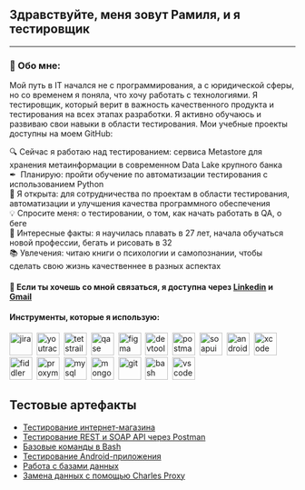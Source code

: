 ## Здравствуйте, меня зовут Рамиля, и я тестировщик
---
### 👩 Обо мне:
Мой путь в IT начался не с программирования, а с юридической сферы, но со временем я поняла, что хочу работать с технологиями. Я тестировщик, который верит в важность качественного продукта и тестирования на всех этапах разработки. Я активно обучаюсь и развиваю свои навыки в области тестирования. Мои учебные проекты доступны на моем GitHub:

🔍 Сейчас я работаю над тестированием: сервиса Metastore для хранения метаинформации в современном Data Lake крупного банка      
✒  Планирую: пройти обучение по автоматизации тестирования с использованием Python        
👋 Я открыта: для сотрудничества по проектам в области тестирования, автоматизации и улучшения качества программного обеспечения    
💡 Спросите меня: о тестировании, о том, как начать работать в QA, о беге      
🏅 Интересные факты: я научилась плавать в 27 лет, начала обучаться новой профессии, бегать и рисовать в 32     
📚 Увлечения: читаю книги о психологии и самопознании, чтобы сделать свою жизнь качественнее в разных аспектах    

#### 📩 Если ты хочешь со мной связаться, я доступна через [Linkedin](https://www.linkedin.com/in/ramiliavolozhanina/) и [Gmail](volozhaninarr@gmail.com)

#### Инструменты, которые я использую: 
<div>
  <img src="https://cdn.jsdelivr.net/gh/devicons/devicon/icons/jira/jira-original.svg" title="jira" alt="jira" width="40" height="40"/>&nbsp
  <img src="https://upload.wikimedia.org/wikipedia/commons/thumb/8/8d/YouTrack_Icon.svg/1024px-YouTrack_Icon.svg.png?20200803082248" title="youtrack" alt="youtrack" width="40" height="40"/>&nbsp
  <img src="https://codahosted.io/packs/21236/unversioned/assets/LOGO/ba1091c59bab89cd2fd0f289622731fe16113d7b00905abe64759c313a4b73b76c1b0426076ed76cb74752234c734131df46992d5b8b48fc13e264240e4f7119f736cfeb64df36ded54b5cbf6198b9cadedf18dd0cac5c7dbcd16e6336c29363cd1292ba" title="testrail" alt="tetstrail" width="40" height="40"/>&nbsp
  <img src="https://luna1.co/eb0187.png" title="qase" alt="qase" width="40" height="40"/>&nbsp
  <img src="https://cdn.jsdelivr.net/gh/devicons/devicon/icons/figma/figma-original.svg" title="figma" alt="figma" width="40" height="40"/>&nbsp
  <img src="https://d33wubrfki0l68.cloudfront.net/38b5c953a4667366685d55db55d057c86db1fc54/a0fdc/static/acae6b24d940347661ca901ea07f47c1/chrome-dev-logo-icon.png" title="devtools" alt="devtools" width="40" height="40"/>&nbsp
  <img src="https://seeklogo.com/images/P/postman-logo-0087CA0D15-seeklogo.com.png" title="postman" alt="postman" width="40" height="40"/>&nbsp
  <img src="https://static0.smartbear.co/smartbearbrand/media/images/home/soapui-icon.svg" title="soapui" alt="soapui" width="40" height="40"/>&nbsp
   <img src="https://cdn.jsdelivr.net/gh/devicons/devicon/icons/androidstudio/androidstudio-original.svg" title="android-studio" alt="android-studio" width="40" height="40"/>&nbsp
  <img src="https://cdn.jsdelivr.net/gh/devicons/devicon/icons/xcode/xcode-original.svg" title="xcode" alt="xcode" width="40" height="40"/>&nbsp
  <img src="https://www.megaleechers.com/storage/Fiddler-Everywhere-Icon.png" title="fiddler" alt="fiddler" width="40" height="40"/>&nbsp
  <img src="https://pbs.twimg.com/profile_images/1589614420766126080/slAIVDtr_400x400.jpg" title="proxyman" alt="proxyman" width="40" height="40"/>&nbsp
  <img src="https://cdn.jsdelivr.net/gh/devicons/devicon/icons/mysql/mysql-original.svg" title="mysql" alt="mysql" width="40" height="40"/>&nbsp
  <img src="https://cdn.jsdelivr.net/gh/devicons/devicon/icons/mongodb/mongodb-original.svg" title="mongodb" alt="mongodb" width="40" height="40"/>&nbsp
 <img src="https://cdn.jsdelivr.net/gh/devicons/devicon/icons/git/git-original.svg" title="git" alt="git" width="40" height="40"/>&nbsp
  <img src="https://upload.wikimedia.org/wikipedia/commons/thumb/4/4b/Bash_Logo_Colored.svg/1024px-Bash_Logo_Colored.svg.png?20180723054350" title="bash" alt="bash" width="40" height="40"/>&nbsp
  <img src="https://cdn.jsdelivr.net/gh/devicons/devicon/icons/vscode/vscode-original.svg" title="vscode" alt="vscode" width="40" height="40"/>&nbsp
<h2>Тестовые артефакты</h2>

<ul>
  <li>
    <a href="https://github.com/Ramilia7/web">Тестирование интернет-магазина</a>
  </li>
  <li>
    <a href="https://github.com/Ramilia7/api">Тестирование REST и SOAP API через Postman</a>
  </li>
  <li>
    <a href="https://github.com/Ramilia7/bash">Базовые команды в Bash</a>
  </li>
  <li>
    <a href="https://github.com/Ramilia7/mobile">Тестирование Android-приложения</a>
  </li>
  <li>
    <a href="https://github.com/Ramilia7/database">Работа с базами данных</a>
  </li>
   <li>
    <a href="https://github.com/Ramilia7/Charles-Proxy">Замена данных с помощью Charles Proxy</a>
  </li>
</ul>
